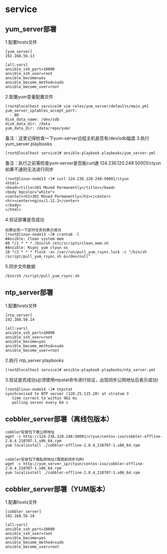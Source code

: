 # service

## yum_server部署
1.配置hosts文件
```
[yum_server]
192.168.56.13

[all:vars]
ansible_ssh_port=10000
ansible_ssh_user=root
ansible_become=yes
ansible_become_method=sudo
ansible_become_user=root
```
2.配置yum变量配置文件
```
[root@localhost service]# vim roles/yum_server/defaults/main.yml 
yum_server_iptables_accept_port:
  - 80
disk_data_name: /dev/sdb
disk_data_dir: /data
yum_data_dir: /data/repo/yum/
```
备注：这里记得检查一下yum-server远程主机是否有/dev/sdb磁盘
3.执行 yum_server playbooks
```
[root@localhost service]# ansible-playbook playbooks/yum_server.yml  
```
备注：执行之前需检查yum-server是否能curl通  124.236.120.248:50001/ctyun 如果不通则无法进行同步
```
[root@linux-node13 ~]# curl 124.236.120.248:50001/ctyun
<html>
<head><title>301 Moved Permanently</title></head>
<body bgcolor="white">
<center><h1>301 Moved Permanently</h1></center>
<hr><center>nginx/1.12.2</center>
</body>
</html>
```

4.验证部署是否成功
```
如果出现一下定时任务则表示成功
[root@linux-node13 ~]# crontab -l
#Ansible: Clean system mem
00 */1 * * * /bin/sh /etc/scripts/clean_mem.sh
#Ansible: Rsync yum ctyun os
10 */2 * * * flock -xn /var/run/pull_yum_rsync.lock -c "/bin/sh /script/pull_yum_rsync.sh &>/dev/null"
```
5.同步文件数据
```
/bin/sh /script/pull_yum_rsync.sh
```



## ntp_server部署
1.配置hosts文件
```
[ntp_server]
192.168.56.14

[all:vars]
ansible_ssh_port=10000
ansible_ssh_user=root
ansible_become=yes
ansible_become_method=sudo
ansible_become_user=root
```
2.执行 ntp_server playbooks
```
[root@localhost service]# ansible-playbook playbooks/ntp_server.yml  
```
3.验证是否成功(必须使用ntpstat命令进行验证，出现同步公网地址后表示成功)
```
[root@linux-node14 ~]# ntpstat   
synchronised to NTP server (120.25.115.20) at stratum 3 
   time correct to within 962 ms
   polling server every 64 s
```

## cobbler_server部署（离线包版本）
```
cobbler安装包下载公网地址
wget -c http://124.236.120.248:50001/ctyun/centos-iso/cobbler-offline-2.8.4_210707-1.x86_64.rpm
yum localinstall ./cobbler-offline-2.8.4_210707-1.x86_64.rpm


cobbler安装包下载私网地址(需提前同步YUM)
wget -c http://yum_server_ip/ctyun/centos-iso/cobbler-offline-2.8.4_210707-1.x86_64.rpm
yum localinstall ./cobbler-offline-2.8.4_210707-1.x86_64.rpm
```

## cobbler_server部署（YUM版本）
1.配置hosts文件
```
[cobbler_server]
192.168.56.18

[all:vars]
ansible_ssh_port=10000
ansible_ssh_user=root
ansible_become=yes
ansible_become_method=sudo
ansible_become_user=root
```




